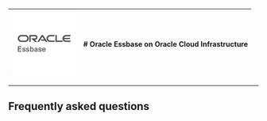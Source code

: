 | ![Essbase Logo](./images/oracle-Essbase.png) | # Oracle Essbase on Oracle Cloud Infrastructure |
|---|---|

---

## Frequently asked questions

